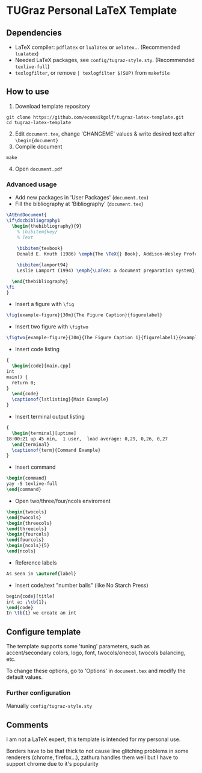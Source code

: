 # TUGraz Personal LaTeX Template

## Dependencies
- LaTeX compiler: `pdflatex` or `lualatex` or `xelatex`... (Recommended `lualatex`)
- Needed LaTeX packages, see `config/tugraz-style.sty`. (Recommended `texlive-full`)
- `texlogfilter`, or remove `| texlogfilter $(SUP)` from `makefile`

## How to use

1. Download template repository
```
git clone https://github.com/ecomaikgolf/tugraz-latex-template.git
cd tugraz-latex-template
```
2. Edit `document.tex`, change 'CHANGEME' values & write desired text after `\begin{document}`
3. Compile document
```
make
```
4. Open `document.pdf`

### Advanced usage

- Add new packages in 'User Packages' (`document.tex`)
- Fill the bibliography at 'Bibliography' (`document.tex`)
```tex
\AtEndDocument{
\if\docbibliography1
  \begin{thebibliography}{9}
    % \bibitem{key}
    % Text
    
    \bibitem{texbook}
    Donald E. Knuth (1986) \emph{The \TeX{} Book}, Addison-Wesley Professional.

    \bibitem{lamport94}
    Leslie Lamport (1994) \emph{\LaTeX: a document preparation system}, Addison Wesley, Massachusetts, 2nd ed.

  \end{thebibliography}
\fi
}

```

- Insert a figure with `\fig`

```tex
\fig{example-figure}{30m}{The Figure Caption}{figurelabel}
```

- Insert two figure with `\figtwo`

```tex
\figtwo{example-figure}{30m}{The Figure Caption 1}{figurelabel1}{example-figure}{30m}{The Figure Caption 2}{figurelabel2}{The General Caption}
```

- Insert code listing

```tex
{
  \begin{code}[main.cpp]
int 
main() {
  return 0;
}
  \end{code}
  \captionof{lstlisting}{Main Example}
}
```

- Insert terminal output listing

```tex
{
  \begin{terminal}[uptime]
18:00:21 up 45 min,  1 user,  load average: 0,29, 0,26, 0,27
  \end{terminal}
  \captionof{term}{Command Example}
}
```

- Insert command

```tex
\begin{command}
yay -S texlive-full
\end{command}
```

- Open two/three/four/ncols enviroment

```tex
\begin{twocols}
\end{twocols}
\begin{threecols}
\end{threecols}
\begin{fourcols}
\end{fourcols}
\begin{ncols}{5}
\end{ncols}
```

- Reference labels

```tex
As seen in \autoref{label}
```

- Insert code/text "number balls" (like No Starch Press)

```tex
begin{code}[title]
int a; ¡\cb{1}¡
\end{code}
In \tb{1} we create an int
```

## Configure template

The template supports some 'tuning' parameters, such as accent/secondary colors, logo, font, twocols/onecol, twocols balancing, etc.

To change these options, go to 'Options' in `document.tex` and modify the default values.

### Further configuration

Manually `config/tugraz-style.sty`

## Comments

I am not a LaTeX expert, this template is intended for my personal use.

Borders have to be that thick to not cause line glitching problems in some renderers (chrome, firefox...), zathura handles them well but I have to support chrome due to it's popularity
